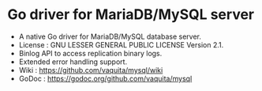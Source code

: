 Go driver for MariaDB/MySQL server
=======

* A native Go driver for MariaDB/MySQL database server.
* License : GNU LESSER GENERAL PUBLIC LICENSE Version 2.1.
* Binlog API to access replication binary logs.
* Extended error handling support.
* Wiki : https://github.com/vaquita/mysql/wiki
* GoDoc : https://godoc.org/github.com/vaquita/mysql

